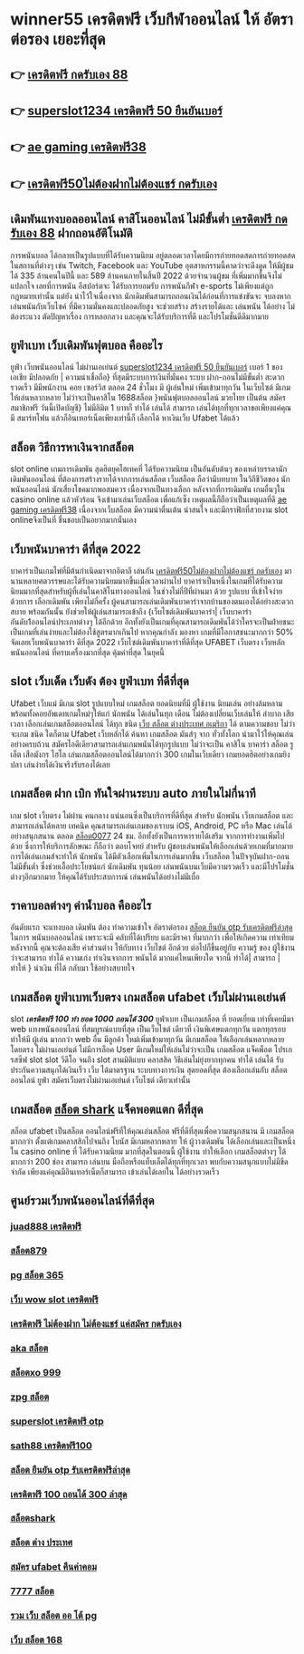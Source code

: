 # winner55 เครดิตฟรี  เว็บกีฬาออนไลน์ ให้ อัตราต่อรอง เยอะที่สุด

## 👉 [เครดิตฟรี กดรับเอง 88](https://www.ufaeat.com/register/)
## 👉 [superslot1234 เครดิตฟรี 50 ยืนยันเบอร์](https://www.ufaeat.com/regis-ufabet-master-free/)
## 👉 [ae gaming เครดิตฟรี38](https://www.ufaeat.com/regis-ufabet-master-free/)
## 👉 [เครดิตฟรี50ไม่ต้องฝากไม่ต้องแชร์ กดรับเอง](https://www.ufaeat.com/register/)

##  เดิมพันแทงบอลออนไลน์ คาสิโนออนไลน์ ไม่มีขั้นต่ำ  [เครดิตฟรี กดรับเอง 88](https://www.ufaeat.com/regis-ufabet-master-free/) ฝากถอนอัติโนมัติ 

 การพนันบอล ได้กลายเป็นรูปแบบที่ได้รับความนิยม อยู่ตลอดเวลาโดยมีการถ่ายทอดสดการถ่ายทอดสดในสถานที่ต่างๆ เช่น Twitch, Facebook และ YouTube อุตสาหกรรมนี้คาดว่าจะดึงดูด ให้มีผู้ชมได้ 335 ล้านคนในปีนี้ และ 589 ล้านคนภายในสิ้นปี 2022 ด้วยจำนวนผู้ชม ที่เพิ่มมากขึ้นจึงไม่แปลกใจ เลยที่การพนัน อีสปอร์ตจะ ได้รับการยอมรับ การพนันกีฬา e-sports ไม่เพียงแต่ถูกกฎหมายเท่านั้น แต่ยัง น่าไว้ใจเนื่องจาก นักเดิมพันสามารถถอนเงินได้ก่อนที่การแข่งขันจะ จบลงหาก เล่นพนันกับเว็บไซค์ ที่มีความมั่นคงและปลอดภัยสูง จะช่วยสร้าง สร้างรายได้และ เล่นพนัน ได้อย่าง ไม่ต้องระแวง ตัดปัญหาเรื่อง การหลอกลวง และคุณจะได้รับบริการที่ดี และโปรโมชั่นดีดีมากมาย

## ยูฟ่าเบท   เว็บเดิมพันฟุตบอล  คืออะไร 

 ยูฟ่า เว็บพนันออนไลน์ ไม่ผ่านเอเย่นต์  [superslot1234 เครดิตฟรี 50 ยืนยันเบอร์](https://www.ufaeat.com/regis-ufabet-master-free/) เบอร์ 1 ของเอเชีย มีปลอดภัย | ความน่าเชื่อถือ} ที่สุดมีระบบการเงินที่มั่นคง ระบบ ฝาก-ถอนไม่มีขั้นต่ำ  สะดวกรวดเร็ว  มีมีพนักงาน คอย เซอร์วิส  ตลอด 24 ชั่วโมง  มี ผู้เล่นใหม่ เพิ่มเข้ามาทุกวัน ในเว็บไซต์ มีเกมให้เล่นหลากหลาย ไม่ว่าจะเป็นคาสิโน 1688สล็อต  }พนันฟุตบอลออนไลน์   มวยไทย เป็นต้น สมัครสมาชิกฟรี วันนี้เปิดบัญชี} ไม่มีลิมิต 1 บาทก็ ทำได้ เล่นได้ สามารถ เล่นได้ทุกที่ทุกเวลาขอเพียงแค่คุณมี สมาร์ทโฟน แล้วก็อินเทอร์เน็ตเพียงเท่านี้ก็ เลือกได้ หาเงินเว็บ Ufabet ได้แล้ว


##  สล็อต วิธีการหาเงินจากสล็อต 

 slot online เกมการเดิมพัน สุดฮิตยุคไฮเทคที่  ได้รับความนิยม เป็นอันดับต้นๆ ของเหล่าบรรดานักเดิมพันออนไลน์  ที่ต้องการสร้างรายได้จากการเล่นสล็อต  เว็บสล็อต ถือว่ามีบทบาท ในวิถีชีวิตของ นักพนันออนไลน์ นักเสี่ยงโชคมากพอสมควร เนื่องจากเป็นทางเลือก หลังจากที่การเดิมพัน เกมอื่นๆใน casino online   แล้วหัวร้อน  จึงเข้ามาเล่นเว็บสล็อต เพื่อแก้เซ็ง เหตุผลนี้ก็ถือว่าเป็นเหตุผลที่ดี [ae gaming เครดิตฟรี38](https://www.ufaeat.com/register/) เนื่องจากเว็บสล็อต  มีความน่าตื่นเต้น น่าสนใจ และมีกราฟิกที่สวยงาม  slot onlineจึงเป็นที่ ชื่นชอบเป็นอยากมากนั่นเอง


## เว็บพนันบาคาร่า ดีที่สุด 2022 

บาคาร่าเป็นเกมไพ่ที่มีต้นกำเนิดมาจากอิตาลี  เล่นกัน  [เครดิตฟรี50ไม่ต้องฝากไม่ต้องแชร์ กดรับเอง](https://www.ufaeat.com/ทางเข้ายูฟ่าเบท-ufabet/) มานานหลายศตวรรษและได้รับความนิยมมากขึ้นเมื่อเวลาผ่านไป บาคาร่าเป็นหนึ่งในเกมที่ได้รับความนิยมมากที่สุดสำหรับผู้ที่เล่นในคาสิโนทางออนไลน์ ในช่วงไม่กี่ปีที่ผ่านมา ด้วย    รูปแบบ  ที่เข้าใจง่าย ด้วยการ  เลือกเดิมพัน  เพียงไม่กี่ครั้ง ผู้คนสามารถเล่นเดิมพันบาคาร่าจากบ้านของตนเองได้อย่างสะดวกสบาย  พร้อมกันนั้น ยังช่วยให้ผู้เล่นสามารถเข้าถึง {เว็บไซต์เดิมพันบาคาร่า| เว็บบาคาร่า อันดับ1ออนไลน์ประเภทต่างๆ ได้อีกด้วย อีกทั้งยังเป็นเกมที่คุณสามารถเดิมพันได้ว่าใครจะเป็นฝ่ายชนะ เป็นเกมที่เล่นง่ายและไม่ต้องใช้สูตรมากเกินไป หากคุณกำลัง มองหา  เกมที่มีโอกาสชนะมากกว่า 50%  จัดเลยเว็บพนันบาคาร่า ดีที่สุด 2022  เว็บไซต์เดิมพันบาคาร่าที่ดีที่สุด UFABET เว็บตรง เว็บหลัก พนันออนไลน์ ที่ครบเครื่องมากที่สุด คุ้มค่าที่สุด ในยุคนี้

##  slot  เว็บเด็ด เว็บดัง ต้อง  ยูฟ่าเบท ที่ดีที่สุด

 Ufabet เว็บแม่ มีเกม slot รูปแบบใหม่ เกมสล็อต ยอดนิยมที่มี ผู้ใช้งาน นิยมเล่น อย่างล้มหลาม พร้อมทั้งคอยอัพเดทเกมใหม่ๆให้แก่ นักพนัน ได้เล่นในทุก เดือน  ไม่ต้องเปลี่ยนเว็บเล่นให้ ลำบาก เสียเวลา เลือกเล่นเกมสล็อตออนไลน์ ได้ทุก ชนิด [เว็บ สล็อต ต่างประเทศ อเมริกา](https://www.ufaeat.com/) ได้ ตามความชอบ ไม่ว่าจะเกม ชนิด ใดก็ตาม  Ufabet เว็บหลักได้ ค้นหา เกมสล็อต มันส์ๆ จาก ทั่วทั้งโลก นำมาไว้ให้คุณเล่นอย่างครบถ้วน  สมัครไอดีเดียวสามารถเล่นเกมพนันได้ทุกรูปแบบ ไม่ว่าจะเป็น คาสิโน บาคาร่า  สล็อต  รูเล็ต เสือมังกร ไฮโล เล่นเกมสล็อตออนไลน์ได้มากกว่า 300 เกมในเว็บเดียว เกมยอดฮิตอย่างเกมยิงปลา เล่นง่ายได้เงินจริงรับรองได้เลย


## เกมสล็อต ฝาก   เบิก  ทันใจผ่านระบบ auto ภายในไม่กี่นาที 

เกม slot  เว็บตรง ไม่ผ่าน คนกลาง แน่นอนซึ่งเป็นบริการที่ดีที่สุด  สำหรับ นักพนัน เว็บเกมสล็อต  และสามารถเล่นได้หลาย เทคนิค  คุณสามารถเล่นเกมของเราบน iOS, Android, PC หรือ Mac เล่นได้อย่างสนุกสนาน ตลอด [สล็อต0077](https://www.ufaeat.com/ufabet-master-login/) 24 ชม. อีกทั้งยังเป็นการหารายได้เสริม จากการทำงานเพิ่มไปด้วย ซึ่งการให้บริการลักษณะ ก็ถือว่า ตอบโจทย์ สำหรับ ผู้ชอบเล่นพนันให้เลือกเล่นด้วยเกมที่มากมาย การได้เล่นเกมส์จะทำให้ นักพนัน ได้มีตัวเลือกเพิ่มในการเล่นมากขึ้น เว็บสล็อต ในปัจจุบันฝาก-ถอนไม่มีขั้นต่ำ ซึ่งช่วยเอื้อประโยชน์แก่  นักเดิมพัน ทุนน้อย เล่นพนันบนเว็บมีความรวดเร็ว และมีโปรโมชั่นต่างๆอีกมากมาย ให้คุณได้รับประสบการณ์  เล่นพนันได้อย่างไม่มีเบื่อ

## ราคาบอลต่างๆ ค่าน้ำบอล คืออะไร

 อันดับแรก จะแทงบอล เดิมพัน  ต้อง  ทำความเข้าใจ   อัตราต่อรอง [สล็อต ยืนยัน otp รับเครดิตฟรีล่าสุด](https://www.ufaeat.com/credit-free-50/) ในการ พนันบอลออนไลน์  เพราะจะมี คลับที่ได้เปรียบ และมีราคา ที่มากกว่า เพื่อให้เกิดความ เท่าเทียม   หลังจากนี้  คุณจะต้องเสีย  ค่าส่วนต่าง ให้กับทาง เว็บไชต์  อีกด้วย ต่อไปก็ขึ้นอยู่กับ ความรู้ ของ ผู้ใช้งาน ว่าจะสามารถ ทำได้ ความเก่ง ทำเงินจากการ  พนันได้ มากแค่ไหนเพียงใด  จากนี้ ทำได้| สามารถ | ทำให้ }  นำเงิน ที่ได้   กลับมา  ใช้อย่างสบายใจ

##  เกมสล็อต  ยูฟ่าเบทเว็บตรง  เกมสล็อต ufabet เว็บไม่ผ่านเอเย่นต์

 slot   ***เครดิตฟรี 100 ทํา ยอด 1000 ถอนได้ 300*** ยูฟ่าเบท  เป็นเกมสล็อต ที่ ยอดเยี่ยม เท่าที่เคยมีมา  web   แทงพนันออนไลน์ ที่สมบูรณ์แบบที่สุด เป็นเว็บไซต์ เดียวที่ เงินพิเศษแตกทุกวัน แตกทุกรอบ ทำให้มี ผู้เล่น มากกว่า web อื่น มีลูกค้า ใหม่เพิ่มเข้ามาทุกวัน มีเกมสล็อต ให้เลือกเล่นหลากหลาย  โดยตรง ไม่ผ่านเอเย่นต์  ไม่มีการล็อค User  มีเกมใหม่ให้เล่นไม่ว่าจะเป็น  เกมสล็อต  แจ็คพ็อต  โปรเกรสซีฟ slot   slot วีดีโอ จนถึง slot สามมิติแบบ คลาสสิค วิธีเล่นไม่ยุ่งยากทุกคน ทำได้ เล่นได้ รับประกันความสนุกได้เงินเร็ว  เว็บ ได้มาตรฐาน ระบบทางการเงิน สุดยอดที่สุด ต้องเลือกเล่นกับ  สล็อตออนไลน์   ยูฟ่า  สมัครเว็บตรงไม่ผ่านเอเย่นต์   เว็บไซต์  เดียวเท่านั้น


##  เกมสล็อต [สล็อต shark](https://www.ufaeat.com/credit-free-50/) แจ็คพอตแตก ดีที่สุด

สล็อต  ufabet   เป็นสล็อต ออนไลน์ฟรีที่ให้คุณเล่นสล็อต ฟรีที่ดีที่สุดเพื่อความสนุกสนาน มี เกมสล็อตมากกว่า ตั้งแต่เกมคลาสสิกไปจนถึง โบนัส มีเกมหลากหลาย ให้ ผู้วางเดิมพัน ได้เลือกเล่นและเป็นหนึ่งใน  casino online   ที่  ได้รับความนิยม มากที่สุดในตอนนี้  ผู้ใช้งาน     ทำให้เลือก เกมสล็อตต่างๆ ได้มากกว่า 200 ช่อง สามารถ เล่นบน มือถือหรือแท็บเล็ตได้ทุกที่ทุกเวลา พบกับความสนุกแบบไม่มีขีดจำกัด เพียงแค่คุณมีอินเทอร์เน็ตก็สามารถ เข้าเล่นได้เลยใน ได้อย่างรวดเร็ว  


## ศูนย์รวมเว็บพนันออนไลน์ที่ดีที่สุด

### [juad888 เครดิตฟรี](https://atom.io/themes/UFAEAT%20ทางเข้า%20เว็บตรง%20UFABET%20jb365%20เครดิตฟรี%20008%20สล็อต%20สมัครฟรี%20ฟรีเครดิต%20100%)
### [สล็อต879](https://atom.io/themes/UFAEAT%20ทางเข้า%20เว็บตรง%20UFABET%20เครดิตฟรี%2050%20ยืนยันเบอร์%20รับเครดิต%20เลย%20008%20สล็อต%20สมัครฟรี%20ฟรีเครดิต%20100%)
### [pg สล็อต 365](https://atom.io/themes/UFAEAT%20ทางเข้า%20เว็บตรง%20UFABET%20รวม%20ซุปเปอร์%20สล็อต%20008%20สล็อต%20สมัครฟรี%20ฟรีเครดิต%20100%)
### [เว็บ wow slot เครดิตฟรี](https://atom.io/themes/UFAEAT%20ทางเข้า%20เว็บตรง%20UFABET%20asia999%20เครดิตฟรี%20008%20สล็อต%20สมัครฟรี%20ฟรีเครดิต%20100%)
### [เครดิตฟรี ไม่ต้องฝาก ไม่ต้องแชร์ แค่สมัคร กดรับเอง](https://atom.io/themes/UFAEAT%20ทางเข้า%20เว็บตรง%20UFABET%20พุซซี่888%20เครดิตฟรี50%20008%20สล็อต%20สมัครฟรี%20ฟรีเครดิต%20100%)
### [aka สล็อต](https://atom.io/themes/UFAEAT%20ทางเข้า%20เว็บตรง%20UFABET%20สล็อต%20เครดิตฟรี%20ยืนยัน%20บัตรประชาชน%20สมุดบัญชี%20008%20สล็อต%20สมัครฟรี%20ฟรีเครดิต%20100%)
### [สล็อตxo 999](https://atom.io/themes/UFAEAT%20ทางเข้า%20เว็บตรง%20UFABET%20สล็อตpgแท้%20008%20สล็อต%20สมัครฟรี%20ฟรีเครดิต%20100%)
### [zpg สล็อต](https://atom.io/themes/UFAEAT%20ทางเข้า%20เว็บตรง%20UFABET%20เครดิตฟรี%20ไม่ต้องฝาก%20ไม่ต้องแชร์%20แค่%20โหลด%20แอ%20พ%20008%20สล็อต%20สมัครฟรี%20ฟรีเครดิต%20100%)
### [superslot เครดิตฟรี otp](https://atom.io/themes/UFAEAT%20ทางเข้า%20เว็บตรง%20UFABET%20สล็อต%20jili%20008%20สล็อต%20สมัครฟรี%20ฟรีเครดิต%20100%)
### [sath88 เครดิตฟรี100](https://atom.io/themes/UFAEAT%20ทางเข้า%20เว็บตรง%20UFABET%20สมัคร%20ufabet%20ไม่ผ่านเอเย่นต์%20008%20สล็อต%20สมัครฟรี%20ฟรีเครดิต%20100%)
### [สล็อต ยืนยัน otp รับเครดิตฟรีล่าสุด](https://atom.io/themes/UFAEAT%20ทางเข้า%20เว็บตรง%20UFABET%20pg%20betflik%20เครดิตฟรี%20100%20008%20สล็อต%20สมัครฟรี%20ฟรีเครดิต%20100%)
### [เครดิตฟรี 100 ถอนได้ 300 ล่าสุด](https://atom.io/themes/UFAEAT%20ทางเข้า%20เว็บตรง%20UFABET%20อัพทูยู%20สล็อต%20008%20สล็อต%20สมัครฟรี%20ฟรีเครดิต%20100%)
### [สล็อตshark](https://atom.io/themes/UFAEAT%20ทางเข้า%20เว็บตรง%20UFABET%20superslot%20666%20เครดิตฟรี%2050%20ยืนยันเบอร์%20008%20สล็อต%20สมัครฟรี%20ฟรีเครดิต%20100%)
### [สล็อต ต่าง ประเทศ](https://atom.io/themes/UFAEAT%20ทางเข้า%20เว็บตรง%20UFABET%20สล็อต%20texas%20008%20สล็อต%20สมัครฟรี%20ฟรีเครดิต%20100%)
### [สมัคร ufabet คืนค่าคอม](https://atom.io/themes/UFAEAT%20ทางเข้า%20เว็บตรง%20UFABET%20megameเครดิตฟรี%20008%20สล็อต%20สมัครฟรี%20ฟรีเครดิต%20100%)
### [7777 สล็อต](https://atom.io/themes/UFAEAT%20ทางเข้า%20เว็บตรง%20UFABET%20เว็บ%20สล็อต%20ยอด%20นิยม%20อันดับ%201%20008%20สล็อต%20สมัครฟรี%20ฟรีเครดิต%20100%)
### [รวม เว็บ สล็อต ออ โต้ pg](https://atom.io/themes/UFAEAT%20ทางเข้า%20เว็บตรง%20UFABET%20เครดิตฟรี%20เคยฝากรับ%20120%20ไม่เคยฝากรับ%20100%20008%20สล็อต%20สมัครฟรี%20ฟรีเครดิต%20100%)
### [เว็บ สล็อต 168](https://atom.io/themes/UFAEAT%20ทางเข้า%20เว็บตรง%20UFABET%20ufa365%20สล็อต%20008%20สล็อต%20สมัครฟรี%20ฟรีเครดิต%20100%)